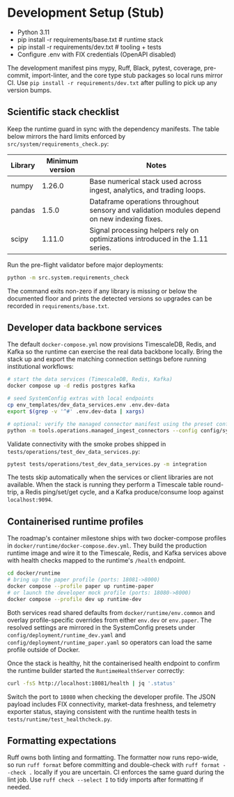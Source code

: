 # Development Setup (Stub)

- Python 3.11
- pip install -r requirements/base.txt  # runtime stack
- pip install -r requirements/dev.txt   # tooling + tests
- Configure .env with FIX credentials (OpenAPI disabled)

The development manifest pins mypy, Ruff, Black, pytest, coverage, pre-commit, import-linter, and the
core type stub packages so local runs mirror CI. Use `pip install -r requirements/dev.txt` after pulling
to pick up any version bumps.

## Scientific stack checklist

Keep the runtime guard in sync with the dependency manifests. The table below mirrors the
hard limits enforced by `src/system/requirements_check.py`:

| Library | Minimum version | Notes |
| --- | --- | --- |
| numpy | 1.26.0 | Base numerical stack used across ingest, analytics, and trading loops. |
| pandas | 1.5.0 | Dataframe operations throughout sensory and validation modules depend on new indexing fixes. |
| scipy | 1.11.0 | Signal processing helpers rely on optimizations introduced in the 1.11 series. |

Run the pre-flight validator before major deployments:

```bash
python -m src.system.requirements_check
```

The command exits non-zero if any library is missing or below the documented floor and prints the
detected versions so upgrades can be recorded in `requirements/base.txt`.

## Developer data backbone services

The default `docker-compose.yml` now provisions TimescaleDB, Redis, and Kafka so
the runtime can exercise the real data backbone locally. Bring the stack up and
export the matching connection settings before running institutional workflows:

```bash
# start the data services (TimescaleDB, Redis, Kafka)
docker compose up -d redis postgres kafka

# seed SystemConfig extras with local endpoints
cp env_templates/dev_data_services.env .env.dev-data
export $(grep -v '^#' .env.dev-data | xargs)

# optional: verify the managed connector manifest using the preset config
python -m tools.operations.managed_ingest_connectors --config config/system/dev_data_backbone.yaml --connectivity
```

Validate connectivity with the smoke probes shipped in
`tests/operations/test_dev_data_services.py`:

```bash
pytest tests/operations/test_dev_data_services.py -m integration
```

The tests skip automatically when the services or client libraries are not
available. When the stack is running they perform a Timescale table round-trip,
a Redis ping/set/get cycle, and a Kafka produce/consume loop against
`localhost:9094`.

## Containerised runtime profiles

The roadmap's container milestone ships with two docker-compose profiles in
`docker/runtime/docker-compose.dev.yml`. They build the production runtime image
and wire it to the Timescale, Redis, and Kafka services above with health
checks mapped to the runtime's `/health` endpoint.

```bash
cd docker/runtime
# bring up the paper profile (ports: 18081->8000)
docker compose --profile paper up runtime-paper
# or launch the developer mock profile (ports: 18080->8000)
docker compose --profile dev up runtime-dev
```

Both services read shared defaults from `docker/runtime/env.common` and overlay
profile-specific overrides from either `env.dev` or `env.paper`. The resolved
settings are mirrored in the SystemConfig presets under
`config/deployment/runtime_dev.yaml` and `config/deployment/runtime_paper.yaml`
so operators can load the same profile outside of Docker.

Once the stack is healthy, hit the containerised health endpoint to confirm the
runtime builder started the `RuntimeHealthServer` correctly:

```bash
curl -fsS http://localhost:18081/health | jq '.status'
```

Switch the port to `18080` when checking the developer profile. The JSON payload
includes FIX connectivity, market-data freshness, and telemetry exporter status,
staying consistent with the runtime health tests in
`tests/runtime/test_healthcheck.py`.

## Formatting expectations

Ruff owns both linting and formatting. The formatter now runs repo-wide, so run
`ruff format` before committing and double-check with `ruff format --check .`
locally if you are uncertain. CI enforces the same guard during the lint job.
Use `ruff check --select I` to tidy imports after formatting if needed.
